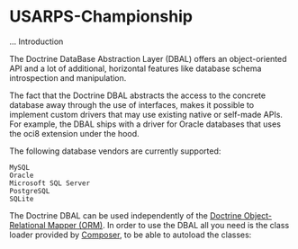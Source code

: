 # USARPS-Championship
...
Introduction

The Doctrine DataBase Abstraction Layer (DBAL) offers an object-oriented API and a lot of additional, horizontal features like database schema introspection and manipulation.

The fact that the Doctrine DBAL abstracts the access to the concrete database away through the use of interfaces, makes it possible to implement custom drivers that may use existing native or self-made APIs. For example, the DBAL ships with a driver for Oracle databases that uses the oci8 extension under the hood.

The following database vendors are currently supported:

    MySQL
    Oracle
    Microsoft SQL Server
    PostgreSQL
    SQLite

The Doctrine DBAL can be used independently of the [Doctrine Object-Relational Mapper (ORM)](https://www.doctrine-project.org/projects/orm.html). In order to use the DBAL all you need is the class loader provided by [Composer](https://getcomposer.org/), to be able to autoload the classes:

<?php

require_once 'vendor/autoload.php';

Now you are able to load classes that are in the /path/to/doctrine directory like /path/to/doctrine/Doctrine/DBAL/DriverManager.php which we will use later in this documentation to configure our first Doctrine DBAL connection.
